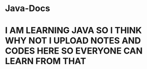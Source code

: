 # Java-Docs

# I AM LEARNING JAVA SO I THINK WHY NOT I UPLOAD NOTES AND CODES HERE SO EVERYONE CAN LEARN FROM THAT
